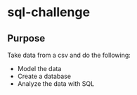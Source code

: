# sql-challenge

## Purpose
Take data from a csv and do the following:
* Model the data
* Create a database
* Analyze the data with SQL
